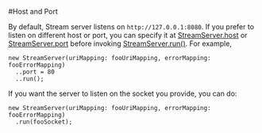 #Host and Port

By default, Stream server listens on `http://127.0.0.1:8080`. If you prefer to listen on different host or port, you can specify it at [StreamServer.host](api:stream) or [StreamServer.port](api:stream) before invoking [StreamServer.run()](api:stream). For example,

    new StreamServer(uriMapping: fooUriMapping, errorMapping: fooErrorMapping)
      ..port = 80
      ..run();

If you want the server to listen on the socket you provide, you can do:

    new StreamServer(uriMapping: fooUriMapping, errorMapping: fooErrorMapping)
      .run(fooSocket);
